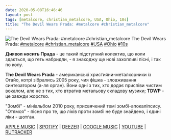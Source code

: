 ```yaml
---
date: 2020-05-08T16:46:46
layout: post
tags: [metalcore, christian_metalcore, USA, Ohio, 10s]
title: "The Devil Wears Prada: #metalcore #christian_metalcore"
---
```

![The Devil Wears Prada: #metalcore #christian_metalcore](https://res.cloudinary.com/vast-space-unexplored/image/upload/q_auto,dpr_auto,w_auto/photos/photo_961_08-05-2020_16-46-46.jpg)
The Devil Wears Prada: [#metalcore](/tags/#metalcore) [#christian_metalcore](/tags/#christian_metalcore) [#USA](/tags/#USA) [#Ohio](/tags/#Ohio) [#10s](/tags/#10s)

**Диявол носить Прада** - це такий підступний колектив, що коли здається, що геть набридли, - я знаходжу ще нові захопливі пісні, і так по колу.

**The Devil Wears Prada** - американські християни-металкорники із Огайо, котрі зібрались 2005 року, чия фішка - зловживання синтезатором (а-ля орган). Вони одні з тих, хто додає приспіви чистим вокалом, але не з тих, хто втратив метальову складову музики; **TDWP** - це завжди жорстко.

&quot;Зомбі&quot; - мініальбом 2010 року, присвячений темі зомбі-апокаліпсису. &quot;Отямся&quot; - пісня про те, що ліків проти зомбі не буде знайдено, і єдині ліки - шотґан.

[APPLE MUSIC](https://music.apple.com/ru/album/zombie-ep/384717567) \| [SPOTIFY](https://open.spotify.com/album/0EOelfKQ1lEEXleF1czql3) \| [DEEZER](https://www.deezer.com/album/634191?utm_source=deezer&amp;utm_content=album-634191&amp;utm_term=1601611822_1588945495&amp;utm_medium=web) \| [GOOGLE MUSIC](https://play.google.com/music/m/Bvidw2dvhemoc5cx7ivryxoyd3y?t=Zombie_-_The_Devil_Wears_Prada) \| [YOUTUBE](https://www.youtube.com/playlist?list=PLgVOJgurm6MFWbLe4If4Brpg_Slt2MA0j) \| [RUTRACKER](https://rutracker.org/forum/viewtopic.php?t=5300469)